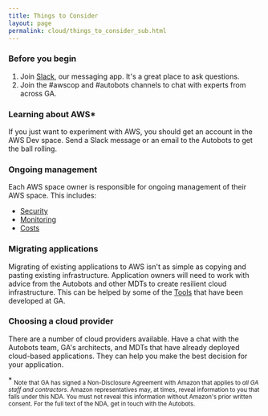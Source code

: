 ```yaml
---
title: Things to Consider
layout: page
permalink: cloud/things_to_consider_sub.html
---
```


### Before you begin

1. Join [Slack](https://geoscience-australia.slack.com/signup), our messaging app. It's a great place to ask questions.
2. Join the #awscop and #autobots channels to chat with experts from across GA.

### Learning about AWS\*

If you just want to experiment with AWS, you should get an account in the AWS Dev space. Send a Slack message or an email to the Autobots to get the ball rolling.

### Ongoing management

Each AWS space owner is responsible for ongoing management of their AWS space. This includes:

 * [Security](aws_security_sub.html)
 * [Monitoring](monitoring_index.html)
 * [Costs](cost_management_index.html)

### Migrating applications

Migrating of existing applications to AWS isn't as simple as copying and pasting existing infrastructure. Application owners will need to work with advice from the Autobots and other MDTs to create resilient cloud infrastructure. This can be helped by some of the [Tools](tools_index.html) that have been developed at GA.

### Choosing a cloud provider

There are a number of cloud providers available. Have a chat with the Autobots team, GA's architects, and MDTs that have already deployed cloud-based applications. They can help you make the best decision for your application.

\* <sub>Note that GA has signed a Non-Disclosure Agreement with Amazon that applies to *all GA staff and contractors*. Amazon representatives may, at times, reveal information to you that falls under this NDA. You must not reveal this information without Amazon's prior written consent. For the full text of the NDA, get in touch with the Autobots.</sub>
